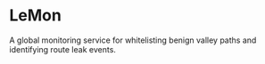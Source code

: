 # LeMon
A global monitoring service for whitelisting benign valley paths and identifying route leak events.
